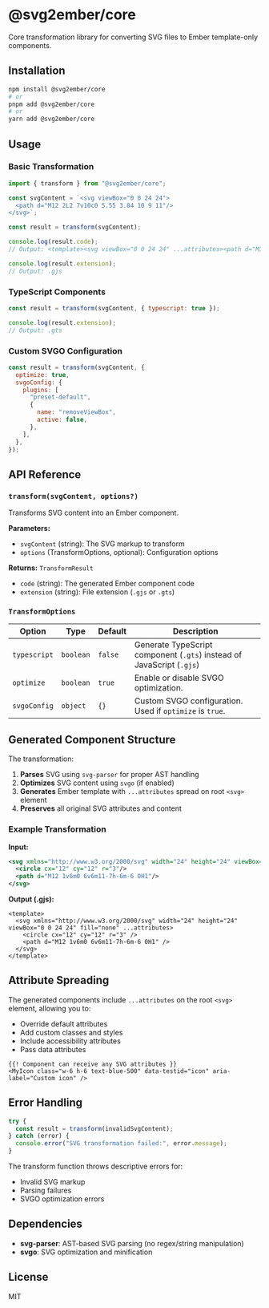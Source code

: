# @svg2ember/core

Core transformation library for converting SVG files to Ember template-only components.

## Installation

```bash
npm install @svg2ember/core
# or
pnpm add @svg2ember/core
# or
yarn add @svg2ember/core
```

## Usage

### Basic Transformation

```js
import { transform } from "@svg2ember/core";

const svgContent = `<svg viewBox="0 0 24 24">
  <path d="M12 2L2 7v10c0 5.55 3.84 10 9 11"/>
</svg>`;

const result = transform(svgContent);

console.log(result.code);
// Output: <template><svg viewBox="0 0 24 24" ...attributes><path d="M12 2L2 7v10c0 5.55 3.84 10 9 11"/></svg></template>

console.log(result.extension);
// Output: .gjs
```

### TypeScript Components

```js
const result = transform(svgContent, { typescript: true });

console.log(result.extension);
// Output: .gts
```

### Custom SVGO Configuration

```js
const result = transform(svgContent, {
  optimize: true,
  svgoConfig: {
    plugins: [
      "preset-default",
      {
        name: "removeViewBox",
        active: false,
      },
    ],
  },
});
```

## API Reference

### `transform(svgContent, options?)`

Transforms SVG content into an Ember component.

**Parameters:**

- `svgContent` (string): The SVG markup to transform
- `options` (TransformOptions, optional): Configuration options

**Returns:** `TransformResult`

- `code` (string): The generated Ember component code
- `extension` (string): File extension (`.gjs` or `.gts`)

### `TransformOptions`

| Option       | Type      | Default | Description                                                           |
| ------------ | --------- | ------- | --------------------------------------------------------------------- |
| `typescript` | `boolean` | `false` | Generate TypeScript component (`.gts`) instead of JavaScript (`.gjs`) |
| `optimize`   | `boolean` | `true`  | Enable or disable SVGO optimization.                                  |
| `svgoConfig` | `object`  | `{}`    | Custom SVGO configuration. Used if `optimize` is `true`.              |

## Generated Component Structure

The transformation:

1. **Parses** SVG using `svg-parser` for proper AST handling
2. **Optimizes** SVG content using `svgo` (if enabled)
3. **Generates** Ember template with `...attributes` spread on root `<svg>` element
4. **Preserves** all original SVG attributes and content

### Example Transformation

**Input:**

```svg
<svg xmlns="http://www.w3.org/2000/svg" width="24" height="24" viewBox="0 0 24 24" fill="none">
  <circle cx="12" cy="12" r="3"/>
  <path d="M12 1v6m0 6v6m11-7h-6m-6 0H1"/>
</svg>
```

**Output (.gjs):**

```gjs
<template>
  <svg xmlns="http://www.w3.org/2000/svg" width="24" height="24" viewBox="0 0 24 24" fill="none" ...attributes>
    <circle cx="12" cy="12" r="3" />
    <path d="M12 1v6m0 6v6m11-7h-6m-6 0H1" />
  </svg>
</template>
```

## Attribute Spreading

The generated components include `...attributes` on the root `<svg>` element, allowing you to:

- Override default attributes
- Add custom classes and styles
- Include accessibility attributes
- Pass data attributes

```gjs
{{! Component can receive any SVG attributes }}
<MyIcon class="w-6 h-6 text-blue-500" data-testid="icon" aria-label="Custom icon" />
```

## Error Handling

```js
try {
  const result = transform(invalidSvgContent);
} catch (error) {
  console.error("SVG transformation failed:", error.message);
}
```

The transform function throws descriptive errors for:

- Invalid SVG markup
- Parsing failures
- SVGO optimization errors

## Dependencies

- **svg-parser**: AST-based SVG parsing (no regex/string manipulation)
- **svgo**: SVG optimization and minification

## License

MIT
